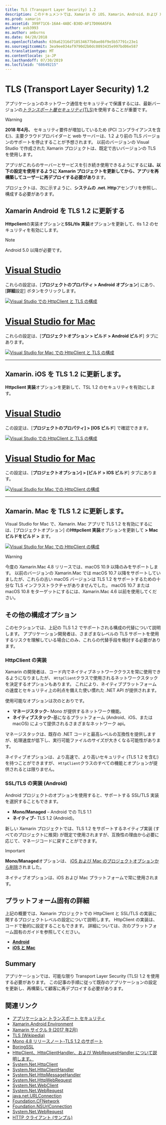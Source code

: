 ```yaml
---
title: TLS (Transport Layer Security) 1.2
description: このドキュメントでは、Xamarin の iOS、Xamarin、Android、および Xamarin. Mac プロジェクトの TLS 1.2 を有効にする方法について説明します。 これは、Visual Studio 2019 と Visual Studio for Mac の両方で実行する方法を示しています。
ms.prod: xamarin
ms.assetid: 399F71C6-16A4-4ABC-B30D-AF17D066A5FA
author: asb3993
ms.author: amburns
ms.date: 04/20/2018
ms.openlocfilehash: 639a62316d718534677b0ae86f9e5b57791c23e1
ms.sourcegitcommit: 3ea9ee034af9790d2b0dc0893435e997bd06e587
ms.translationtype: MT
ms.contentlocale: ja-JP
ms.lasthandoff: 07/30/2019
ms.locfileid: "68649215"
---
```

# <a name="transport-layer-security-tls-12"></a>TLS (Transport Layer Security) 1.2

アプリケーションのネットワーク通信をセキュリティで保護するには、最新バージョンの[_トランスポート層セキュリティ_(TLS)](https://en.wikipedia.org/wiki/Transport_Layer_Security)を使用することが重要です。

> [!WARNING]
> **2018 年4月、** セキュリティ要件が増加しているため (PCI コンプライアンスを含む)、主要クラウドプロバイダーと web サーバーは、1.2 より前の TLS バージョンのサポートを停止することが予想されます。  以前のバージョンの Visual Studio で作成された Xamarin プロジェクトは、既定で古いバージョンの TLS を使用します。
>
> アプリがこれらのサーバーとサービスを引き続き使用できるようにするに**は、以下の設定を使用するように Xamarin プロジェクトを更新してから、アプリを再構築してユーザーに再デプロイする必要があり**ます。

プロジェクトは、次に示すように、**システムの .net. Http**アセンブリを参照し、構成する必要があります。

## <a name="update-xamarinandroid-to-tls-12"></a>Xamarin Android を TLS 1.2 に更新する

**Httpclient**の実装オプションと**SSL/tls 実装**オプションを更新して、tls 1.2 のセキュリティを有効にします。

> [!NOTE]
> Android 5.0 以降が必要です。

# <a name="visual-studiotabwindows"></a>[Visual Studio](#tab/windows)

これらの設定は、[**プロジェクトのプロパティ > Android オプション**] にあり、[**詳細**設定] ボタンをクリックします。

[![Visual Studio での HttpClient と TLS の構成](transport-layer-security-images/android-win-sml.png)](transport-layer-security-images/android-win.png#lightbox)

# <a name="visual-studio-for-mactabmacos"></a>[Visual Studio for Mac](#tab/macos)

これらの設定は、[**プロジェクトオプション > ビルド > Android ビルド**] タブにあります。

[![Visual Studio for Mac での HttpClient と TLS の構成](transport-layer-security-images/android-mac-sml.png)](transport-layer-security-images/android-mac.png#lightbox)

-----

## <a name="update-xamarinios-to-tls-12"></a>Xamarin. iOS を TLS 1.2 に更新します。

**Httpclient 実装**オプションを更新して、TSL 1.2 のセキュリティを有効にします。

# <a name="visual-studiotabwindows"></a>[Visual Studio](#tab/windows)

この設定は、[**プロジェクトのプロパティ] > [IOS ビルド**] で確認できます。

[![Visual Studio での HttpClient と TLS の構成](transport-layer-security-images/ios-win-sml.png)](transport-layer-security-images/ios-win.png#lightbox)

# <a name="visual-studio-for-mactabmacos"></a>[Visual Studio for Mac](#tab/macos)

この設定は、[**プロジェクトオプション] > [ビルド > IOS ビルド**] タブにあります。

[![Visual Studio for Mac での HttpClient の構成](transport-layer-security-images/ios-mac-sml.png)](transport-layer-security-images/ios-mac.png#lightbox)

-----

## <a name="update-xamarinmac-to-tls-12"></a>Xamarin. Mac を TLS 1.2 に更新します。

Visual Studio for Mac で、Xamarin. Mac アプリで TLS 1.2 を有効にするには、[プロジェクトオプション] の**Httpclient 実装**オプションを更新して **> Mac ビルドをビルド >** ます。

[![Visual Studio for Mac での HttpClient の構成](transport-layer-security-images/macos-mac-sml.png)](transport-layer-security-images/macos-mac.png#lightbox)

> [!WARNING]
> 今度の Xamarin.Mac 4.8 リリースでは、macOS 10.9 以降のみをサポートします。
> 以前のバージョンの Xamarin.Mac では macOS 10.7 以降をサポートしていましたが、これらの古い macOS バージョンは TLS 1.2 をサポートするための十分な TLS インフラストラクチャがありませんでした。 macOS 10.7 または macOS 10.8 をターゲットにするには、Xamarin.Mac 4.6 以前を使用してください。

## <a name="alternative-configuration-options"></a>その他の構成オプション

このセクションでは、上記の TLS 1.2 でサポートされる構成の代替について説明します。
アプリケーション開発者は、さまざまなレベルの TLS サポートを使用するリスクを理解している場合にのみ、これらの代替手段を検討する必要があります。

### <a name="httpclient-implementation"></a>HttpClient の実装

Xamarin の開発者は、コード内でネイティブネットワーククラスを常に使用できるようになりましたが、 `HttpClient`クラスで使用されるネットワークスタックを決定するオプションもあります。 これにより、ネイティブプラットフォームの速度とセキュリティ上の利点を備えた使い慣れた .NET API が提供されます。

使用可能なオプションは次のとおりです。

- **マネージスタック**– Mono が提供するネットワーク機能。
- **ネイティブスタック**–基になるプラットフォーム (Android、iOS、または macOS) によって提供されるさまざまなネットワーク api。

マネージスタックは、既存の .NET コードと最高レベルの互換性を提供しますが、処理速度が低下し、実行可能ファイルのサイズが大きくなる可能性があります。

ネイティブオプションは、より高速で、より高いセキュリティ (TLS 1.2 を含む) を持つことができますが、 `HttpClient`クラスのすべての機能とオプションが提供されるとは限りません。

### <a name="ssltls-implementation-android"></a>SSL/TLS の実装 (Android)

Android プロジェクトのオプションを使用すると、サポートする SSL/TLS 実装を選択することもできます。

- **Mono/Managed** – Android での TLS 1.1
- **ネイティブ**– TLS 1.2 (Android)。

新しい Xamarin プロジェクトでは、TLS 1.2 をサポートするネイティブ実装 (すべてのプロジェクトに推奨) が既定で使用されますが、互換性の理由から必要に応じて、マネージコードに戻すことができます。

> [!IMPORTANT]
> **Mono/Managed**オプションは、 [iOS および Mac のプロジェクトオプションから削除](https://github.com/xamarin/release-notes-archive/blob/master/release-notes/ios/xamarin.ios_10/xamarin.ios_10.8.md)されました。
>
> ネイティブオプションは、iOS および Mac プラットフォームで常に使用されます。

## <a name="platform-specific-details"></a>プラットフォーム固有の詳細

上記の概要では、Xamarin プロジェクトでの HttpClient と SSL/TLS の実装に関するプロジェクトレベルの設定について説明します。 HttpClient の実装は、コードで動的に設定することもできます。 詳細については、次のプラットフォーム固有のガイドを参照してください。

- [**Android**](~/android/app-fundamentals/http-stack.md)
- [**iOS と Mac**](~/cross-platform/macios/http-stack.md)

## <a name="summary"></a>Summary

アプリケーションでは、可能な限り Transport Layer Security (TLS) 1.2 を使用する必要があります。
この記事の手順に従って既存のアプリケーションの設定を更新し、再構築して顧客に再デプロイする必要があります。

## <a name="related-links"></a>関連リンク

- [アプリケーション トランスポート セキュリティ](~/ios/app-fundamentals/ats.md)
- [Xamarin.Android Environment](~/android/deploy-test/environment.md)
- [Xamarin サイクル 9 (2017 年2月)](https://releases.xamarin.com/stable-release-cycle-9/)
- [TLS (Wikipedia)](https://en.wikipedia.org/wiki/Transport_Layer_Security)
- [Mono 4.8 リリースノート-TLS 1.2 のサポート](https://www.mono-project.com/docs/about-mono/releases/4.8.0/#tls-12-support)
- [BoringSSL](https://boringssl.googlesource.com/boringssl/)
- [HttpClient、HttpClientHandler、および WebRequestHandler について説明します。](https://blogs.msdn.microsoft.com/henrikn/2012/08/07/httpclient-httpclienthandler-and-webrequesthandler-explained/)
- [System.Net.HttpClient](https://msdn.microsoft.com/library/system.net.http.httpclient(v=vs.118).aspx)
- [System.Net.HttpClientHandler](https://msdn.microsoft.com/library/system.net.http.httpclienthandler(v=vs.118).aspx)
- [System.Net.HttpMessageHandler](https://msdn.microsoft.com/library/system.net.http.httpmessagehandler(v=vs.118).aspx)
- [System.Net.HttpWebRequest](https://msdn.microsoft.com/library/system.net.httpwebrequest(v=vs.110).aspx)
- [System.Net.WebClient](https://msdn.microsoft.com/library/system.net.webclient(v=vs.110).aspx)
- [System.Net.WebRequest](https://msdn.microsoft.com/library/system.net.webrequest(v=vs.110).aspx)
- [java.net.URLConnection](https://developer.android.com/reference/java/net/URLConnection.html)
- [Foundation.CFNetwork](xref:CoreFoundation.CFNetwork)
- [Foundation.NSUrlConnection](xref:Foundation.NSUrlConnection)
- [System.Net.WebRequest](https://msdn.microsoft.com/library/system.net.webrequest(v=vs.110).aspx)
- [HTTP クライアント (サンプル)](https://docs.microsoft.com/samples/xamarin/ios-samples/httpclient/)
